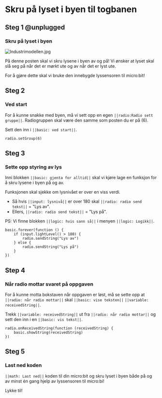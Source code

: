 # Skru på lyset i byen til togbanen


## Steg 1 @unplugged

### Skru på lyset i byen

![Industrimodellen.jpg](https://i.postimg.cc/NMxGLSy8/Industrimodellen.jpg)

På denne posten skal vi skru lysene i byen av og på! Vi ønsker at lyset skal slå seg på når det er mørkt ute og av når det er lyst ute.

For å gjøre dette skal vi bruke den innebygde lyssensoren til micro:bit!

## Steg 2

### Ved start

For å kunne snakke med byen, må vi sett opp en egen ``||radio:Radio sett gruppe||``. Radiogruppen skal være den samme som posten du er på (6). 

Sett den inn i ``||basic: ved start||``.

```blocks
radio.setGroup(6)
```

## Steg 3

### Sette opp styring av lys

Inni blokken ``||basic: gjenta for alltid||`` skal vi kjøre lage en funksjon for å skru lysene i byen på og av. 

Funksjonen skal sjekke om lysnivået er over en viss verdi. 

- Så hvis ``||input: lysnivå||`` er over 180 skal ``||radio: radio send tekst||`` = "Lys av". 
- Ellers, ``||radio: radio send tekst||`` = "Lys på". 

PS: Vi finne blokken ``||logic: hvis sann så||`` i menyen ``||logic: Logikk||``.

```blocks
basic.forever(function () {
    if (input.lightLevel() > 180) {
    	radio.sendString("Lys av")
    } else {
    	radio.sendString("Lys på")
    }
})
```

## Step 4

### Når radio mottar svaret på oppgaven

For å kunne motta bokstaven når oppgaven er løst, må se sette opp at ``||radio: når radio mottar||`` skal ``||basic: vise teksten||`` ``||variable: receivedString||``.

Trekk ``||variable: receivedString||`` ut fra ``||radio: når radio mottar||`` og sett den inn i en ``||basic: vis tekst||``.

```blocks
radio.onReceivedString(function (receivedString) {
    basic.showString(receivedString)
})
```

## Steg 5

### Last ned koden

``||math: Last ned||`` koden til din micro:bit og skru lyset i byen både på og av minst én gang hjelp av lyssensoren til micro:bi! 

Lykke til!